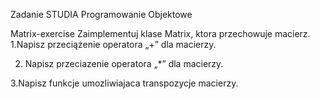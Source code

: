 Zadanie STUDIA
Programowanie Objektowe

Matrix-exercise
Zaimplementuj klase Matrix, ktora przechowuje macierz.
1.Napisz przeciążenie operatora „+” dla macierzy.

2. Napisz przeciazenie operatora „*” dla macierzy.

3.Napisz funkcje umozliwiajaca transpozycje macierzy.

